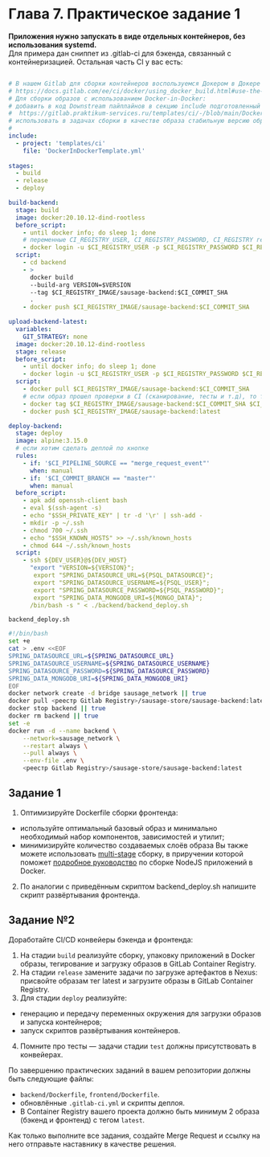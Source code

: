 # Глава 7. Практическое задание 1

**Приложения нужно запускать в виде отдельных контейнеров, без использования systemd.**  
Для примера дан сниппет из .gitlab-ci для бэкенда, cвязанный с контейнеризацией. Остальная часть CI у вас есть:
```yaml

# В нашем Gitlab для сборки контейнеров воспользуемся Докером в Докере :)  
# https://docs.gitlab.com/ee/ci/docker/using_docker_build.html#use-the-kubernetes-executor-with-docker-in-docker
# Для сборки образов с использованием Docker-in-Docker:
# добавить в код Downstream пайплайнов в секцию include подготовленный шаблон, содержащий необходимые настройки:
#  https://gitlab.praktikum-services.ru/templates/ci/-/blob/main/DockerInDockerTemplate.yml
# использовать в задачах сборки в качестве образа стабильную версию образа Docker:dind docker:20.10.12-dind-rootless
#
include:
  - project: 'templates/ci'
    file: 'DockerInDockerTemplate.yml'
    
stages:
  - build
  - release
  - deploy

build-backend:
  stage: build
  image: docker:20.10.12-dind-rootless
  before_script:
    - until docker info; do sleep 1; done
    # переменные CI_REGISTRY_USER, CI_REGISTRY_PASSWORD, CI_REGISTRY генерятся Гитлабом, их задавать не надо
    - docker login -u $CI_REGISTRY_USER -p $CI_REGISTRY_PASSWORD $CI_REGISTRY
  script:
    - cd backend
    - >
      docker build
      --build-arg VERSION=$VERSION
      --tag $CI_REGISTRY_IMAGE/sausage-backend:$CI_COMMIT_SHA
      .
    - docker push $CI_REGISTRY_IMAGE/sausage-backend:$CI_COMMIT_SHA

upload-backend-latest:
  variables:
    GIT_STRATEGY: none
  image: docker:20.10.12-dind-rootless
  stage: release
  before_script:
    - until docker info; do sleep 1; done
    - docker login -u $CI_REGISTRY_USER -p $CI_REGISTRY_PASSWORD $CI_REGISTRY
  script:
    - docker pull $CI_REGISTRY_IMAGE/sausage-backend:$CI_COMMIT_SHA
    # если образ прошел проверки в CI (сканирование, тесты и т.д), то тегаем latest
    - docker tag $CI_REGISTRY_IMAGE/sausage-backend:$CI_COMMIT_SHA $CI_REGISTRY_IMAGE/sausage-backend:latest
    - docker push $CI_REGISTRY_IMAGE/sausage-backend:latest

deploy-backend:
  stage: deploy
  image: alpine:3.15.0
  # если хотим сделать деплой по кнопке
  rules:
    - if: '$CI_PIPELINE_SOURCE == "merge_request_event"'
      when: manual
    - if: '$CI_COMMIT_BRANCH == "master"'
      when: manual
  before_script:
    - apk add openssh-client bash
    - eval $(ssh-agent -s)
    - echo "$SSH_PRIVATE_KEY" | tr -d '\r' | ssh-add -
    - mkdir -p ~/.ssh
    - chmod 700 ~/.ssh
    - echo "$SSH_KNOWN_HOSTS" >> ~/.ssh/known_hosts
    - chmod 644 ~/.ssh/known_hosts
  script:
    - ssh ${DEV_USER}@${DEV_HOST}
      "export "VERSION=${VERSION}";
       export "SPRING_DATASOURCE_URL=${PSQL_DATASOURCE}";
       export "SPRING_DATASOURCE_USERNAME=${PSQL_USER}";
       export "SPRING_DATASOURCE_PASSWORD=${PSQL_PASSWORD}";
       export "SPRING_DATA_MONGODB_URI=${MONGO_DATA}";
      /bin/bash -s " < ./backend/backend_deploy.sh
```
`backend_deploy.sh`  
```bash
#!/bin/bash
set +e
cat > .env <<EOF
SPRING_DATASOURCE_URL=${SPRING_DATASOURCE_URL}
SPRING_DATASOURCE_USERNAME=${SPRING_DATASOURCE_USERNAME}
SPRING_DATASOURCE_PASSWORD=${SPRING_DATASOURCE_PASSWORD}
SPRING_DATA_MONGODB_URI=${SPRING_DATA_MONGODB_URI}
EOF
docker network create -d bridge sausage_network || true
docker pull <реестр Gitlab Registry>/sausage-store/sausage-backend:latest
docker stop backend || true
docker rm backend || true
set -e
docker run -d --name backend \
    --network=sausage_network \
    --restart always \
    --pull always \
    --env-file .env \
    <реестр Gitlab Registry>/sausage-store/sausage-backend:latest
```

## Задание 1
1. Оптимизируйте Dockerfile сборки фронтенда:
* используйте оптимальный базовый образ и минимально необходимый набор компонентов, зависимостей и утилит;  
* минимизируйте количество создаваемых слоёв образа Вы также можете использовать [multi-stage](https://docs.docker.com/develop/develop-images/multistage-build/) сборку, в приручении которой поможет [подробное руководство](https://nodejs.org/ru/docs/guides/nodejs-docker-webapp/) по сборке NodeJS приложений в Docker.  
2. По аналогии с приведённым скриптом backend_deploy.sh напишите скрипт развёртывания фронтенда.  

## Задание №2
Доработайте CI/CD конвейеры бэкенда и фронтенда:  
1. На стадии `build` реализуйте сборку, упаковку приложений в Docker образы, тегирование и загрузку образов в GitLab Container Registry.  
2. На стадии `release` замените задачи по загрузке артефактов в Nexus: присвойте образам тег latest и загрузите образы в GitLab Container Registry.
3. Для стадии `deploy` реализуйте:
* генерацию и передачу переменных окружения для загрузки образов и запуска контейнеров;
* запуск скриптов развёртывания контейнеров.  
4. Помните про тесты — задачи стадии `test` должны присутствовать в конвейерах.  

По завершению практических заданий в вашем репозитории должны быть следующие файлы:  
* `backend/Dockerfile`, `frontend/Dockerfile`.
* обновлённые `.gitlab-ci.yml` и скрипты деплоя. 
* В Container Registry вашего проекта должно быть минимум 2 образа (бэкенд и фронтенд) с тегом `latest`.  

Как только выполните все задания, создайте Merge Request и ссылку на него отправьте наставнику в качестве решения.
